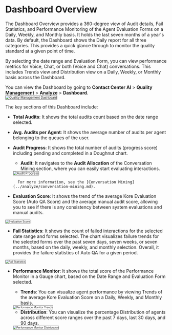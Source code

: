 # Dashboard Overview

The Dashboard Overview provides a 360-degree view of Audit details, Fail Statistics, and Performance Monitoring of the Agent Evaluation Forms on a Daily, Weekly, and Monthly basis. It holds the last seven months of a year's data. By default, the Dashboard shows the Daily report for all three categories. This provides a quick glance through to monitor the quality standard at a given point of time.

By selecting the date range and Evaluation Form, you can view performance metrics for Voice, Chat, or both (Voice and Chat) conversations. This includes Trends view and Distribution view on a Daily, Weekly, or Monthly basis across the Dashboard.

You can view the Dashboard by going to **Contact Center AI** > **Quality Management** > **Analyze** > **Dashboard**.  
<img src="../images/qm-dashboard.png" alt="Quality Management Dashboard" title="Quality Management Dashboard" style="border: 1px solid gray; zoom:70%;">

The key sections of this Dashboard include:

* **Total Audits**: It shows the total audits count based on the date range selected.
* **Avg. Audits per Agent**: It shows the average number of audits per agent belonging to the queues of the user.
* **Audit Progress**: It shows the total number of audits (progress score) including pending and completed in a Doughnut chart.
    * **Audit**: It navigates to the **Audit Allocation** of the Conversation Mining section, where you can easily start evaluating interactions.  
    <img src="../images/audit-progress.png" alt="Audit Progress" title="Audit Progress" style="border: 1px solid gray; zoom:70%;">

        For more information, see the [Conversation Mining](../analyze/conversation-mining.md).

* **Evaluation Score**: It shows the trend of the average Kore Evaluation Score (Auto QA Score) and the average manual audit score, allowing you to see if there is any consistency between system evaluations and manual audits.  
<img src="../images/evaluation-score.png" alt="Evaluation Score" title="Evaluation Score" style="border: 1px solid gray; zoom:60%;">

* **Fail Statistics**: It shows the count of failed interactions for the selected date range and forms selected. The chart visualizes failure trends for the selected forms over the past seven days, seven weeks, or seven months, based on the daily, weekly, and monthly selection. Overall, it provides the failure statistics of Auto QA for a given period.  
<img src="../images/fail-statistics.png" alt="Fail Statistics" title="Fail Statistics" style="border: 1px solid gray; zoom:60%;">

* **Performance Monitor**: It shows the total score of the Performance Monitor in a Gauge chart, based on the Date Range and Evaluation Form selected.
    * **Trends**: You can visualize agent performance by viewing Trends of the average Kore Evaluation Score on a Daily, Weekly, and Monthly basis.  
    <img src="../images/performance-monitor-trends.png" alt="Performance Monitor Trends" title="Performance Monitor Trends" style="border: 1px solid gray; zoom:60%;">

    * **Distribution**: You can visualize the  percentage Distribution of agents across different score ranges over the past 7 days, last 30 days, and 90 days.  
    <img src="../images/performance-monitor-distribution.png" alt="Performance Monitor Distribution" title="Performance Monitor Distribution" style="border: 1px solid gray; zoom:60%;">